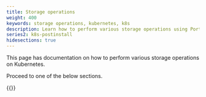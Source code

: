 ```yaml
---
title: Storage operations
weight: 400
keywords: storage operations, kubernetes, k8s
description: Learn how to perform various storage operations using Portworx on Kubernetes
series2: k8s-postinstall
hidesections: true
---
```


This page has documentation on how to perform various storage operations on Kubernetes.

Proceed to one of the below sections.

{{<homelist series="k8s-storage">}}
